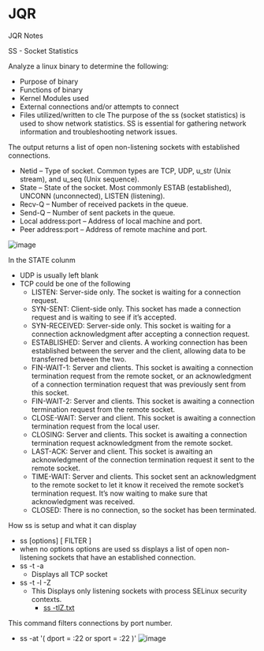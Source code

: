 # JQR
JQR Notes 

SS - Socket Statistics

Analyze a linux binary to determine the following:
  - Purpose of binary 
  - Functions of binary
  - Kernel Modules used
  - External connections and/or attempts to connect
  - Files utilized/written to
cle
The purpose of the ss (socket statistics) is used to show network statistics.
SS is essential for gathering network information and troubleshooting network issues.

The output returns a list of open non-listening sockets with established connections.
  - Netid – Type of socket. Common types are TCP, UDP, u_str (Unix stream), and u_seq (Unix sequence).
  - State – State of the socket. Most commonly ESTAB (established), UNCONN (unconnected), LISTEN (listening).
  - Recv-Q – Number of received packets in the queue.
  - Send-Q – Number of sent packets in the queue.
  - Local address:port – Address of local machine and port.
  - Peer address:port – Address of remote machine and port.


![image](https://user-images.githubusercontent.com/105453604/176179741-f733eba3-1c54-4a77-ae0e-c211892ff53e.png)

In the STATE colunm
  - UDP is usually left blank
  - TCP could be one of the following
    - LISTEN: Server-side only. The socket is waiting for a connection request.
    - SYN-SENT: Client-side only. This socket has made a connection request and is waiting to see if it’s accepted.
    - SYN-RECEIVED: Server-side only. This socket is waiting for a connection acknowledgment after accepting a connection request.
    - ESTABLISHED: Server and clients. A working connection has been established between the server and the client, allowing data to be transferred between the two.
    - FIN-WAIT-1: Server and clients. This socket is awaiting a connection termination request from the remote socket, or an acknowledgment of a connection termination request that was previously sent from this socket.
    - FIN-WAIT-2: Server and clients. This socket is awaiting a connection termination request from the remote socket.
    - CLOSE-WAIT: Server and client. This socket is awaiting a connection termination request from the local user.
    - CLOSING: Server and clients. This socket is awaiting a connection termination request acknowledgment from the remote socket.
    - LAST-ACK: Server and client. This socket is awaiting an acknowledgment of the connection termination request it sent to the remote socket.
    - TIME-WAIT: Server and clients. This socket sent an acknowledgment to the remote socket to let it know it received the remote socket’s termination request. It’s now waiting to make sure that acknowledgment was received.
    - CLOSED: There is no connection, so the socket has been terminated.
    

How ss is setup and what it can display
  - ss [options] [ FILTER ]
  - when no options options are used ss displays a list of open non-listening sockets that have an established connection.
  - ss -t -a 
    - Displays all TCP socket
  - ss -t -l -Z
    - This Displays only listening sockets with process SELinux security contexts.
      - [ss -tlZ.txt](https://github.com/PigPotato100/JQR/files/9001366/ss.-tlZ.txt)
      
This command filters connections by port number.
  - ss -at '( dport = :22 or sport = :22 )'
    ![image](https://user-images.githubusercontent.com/105453604/176196760-d6ddc9ac-2140-4664-aa1e-4fef887d6605.png)
    


